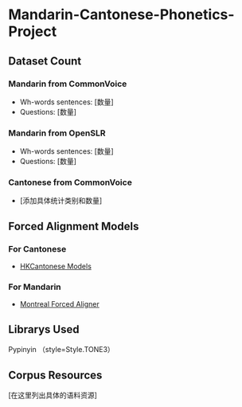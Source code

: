# Mandarin-Cantonese-Phonetics-Project

## Dataset Count

### Mandarin from CommonVoice
- Wh-words sentences: [数量]
- Questions: [数量]

### Mandarin from OpenSLR
- Wh-words sentences: [数量]
- Questions: [数量]

### Cantonese from CommonVoice
- [添加具体统计类别和数量]

## Forced Alignment Models
### For Cantonese
- [HKCantonese Models](https://github.com/chenchenzi/HKCantonese_models)

### For Mandarin
- [Montreal Forced Aligner](https://montreal-forced-aligner.readthedocs.io/en/latest)

## Librarys Used
Pypinyin （style=Style.TONE3）

## Corpus Resources
[在这里列出具体的语料资源]
